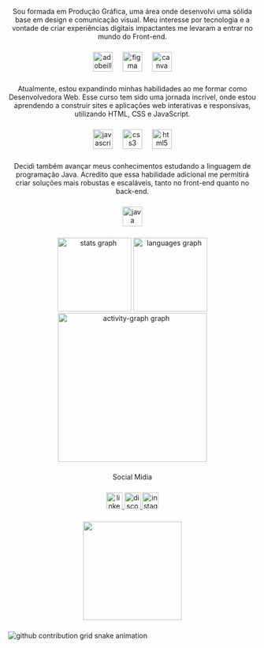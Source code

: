 <p align="center">Sou formada em Produção Gráfica, uma área onde desenvolvi uma sólida base em design e comunicação visual. Meu interesse por tecnologia e a vontade de criar experiências digitais impactantes me levaram a entrar no mundo do Front-end.</p>

###

<div align="center">
  <img src="https://skillicons.dev/icons?i=ai" height="40" alt="adobeillustrator logo"  />
  <img width="12" />
  <img src="https://skillicons.dev/icons?i=figma" height="40" alt="figma logo"  />
  <img width="12" />
  <img src="https://cdn.simpleicons.org/canva/00C4CC" height="40" alt="canva logo"  />
</div>

###

<p align="center">Atualmente, estou expandindo minhas habilidades ao me formar como Desenvolvedora Web. Esse curso tem sido uma jornada incrível, onde estou aprendendo a construir sites e aplicações web interativas e responsivas, utilizando HTML, CSS e JavaScript.</p>

###

<div align="center">
  <img src="https://skillicons.dev/icons?i=js" height="40" alt="javascript logo"  />
  <img width="12" />
  <img src="https://skillicons.dev/icons?i=css" height="40" alt="css3 logo"  />
  <img width="12" />
  <img src="https://skillicons.dev/icons?i=html" height="40" alt="html5 logo"  />
</div>

###

<div align="center">
</div>

###

<p align="center">Decidi também avançar meus conhecimentos estudando a linguagem de programação Java. Acredito que essa habilidade adicional me permitirá criar soluções mais robustas e escaláveis, tanto no front-end quanto no back-end.</p>

###

<div align="center">
  <img src="https://skillicons.dev/icons?i=java" height="40" alt="java logo"  />
</div>

###

<div align="center">
  <img src="https://github-readme-stats.vercel.app/api?username=AlineCconceicao&hide_title=false&hide_rank=false&show_icons=true&include_all_commits=true&count_private=true&disable_animations=false&theme=prussian&locale=en&hide_border=false&order=1" height="150" alt="stats graph"  />
  <img src="https://github-readme-stats.vercel.app/api/top-langs?username=AlineCconceicao&locale=en&hide_title=false&layout=compact&card_width=320&langs_count=5&theme=prussian&hide_border=false&order=2" height="150" alt="languages graph"  />
  <img src="https://github-readme-activity-graph.vercel.app/graph?username=AlineCconceicao&radius=16&theme=react&area=true&order=5&bg_color=po" height="302" alt="activity-graph graph"  />
</div>

###

<p align="center">Social Midia</p>

###

<div align="center">
  <a href="https://www.linkedin.com/in/aline-silva-0994031b9/" target="_blank">
    <img src="https://img.shields.io/static/v1?message=LinkedIn&logo=linkedin&label=&color=0077B5&logoColor=white&labelColor=&style=for-the-badge" height="33" alt="linkedin logo"  />
  </a>
  <a href="alinepgweb" target="_blank">
    <img src="https://img.shields.io/static/v1?message=Discord&logo=discord&label=&color=7289DA&logoColor=white&labelColor=&style=for-the-badge" height="33" alt="discord logo"  />
  </a>
  <a href="https://www.instagram.com/madaline__a/" target="_blank">
    <img src="https://img.shields.io/static/v1?message=Instagram&logo=instagram&label=&color=E4405F&logoColor=white&labelColor=&style=for-the-badge" height="33" alt="instagram logo"  />
  </a>
</div>

###

<div align="center">
  <img height="200" src="https://giffiles.alphacoders.com/108/108332.gif"  />
</div>

###
<picture align="center">
  <source media="(prefers-color-scheme: dark)" srcset="https://raw.githubusercontent.com/AlineCconceição/AlineCconceição/output/github-contribution-grid-snake-dark.svg">
  <source media="(prefers-color-scheme: light)" srcset="https://raw.githubusercontent.com/AlineCconceição/AlineCconceição/output/github-contribution-grid-snake-dark.svg">
  <img align="center" alt="github contribution grid snake animation" src="https://raw.githubusercontent.com/AlineCconceição/AlineCconceição/output/github-contribution-grid-snake.svg">
</picture>
